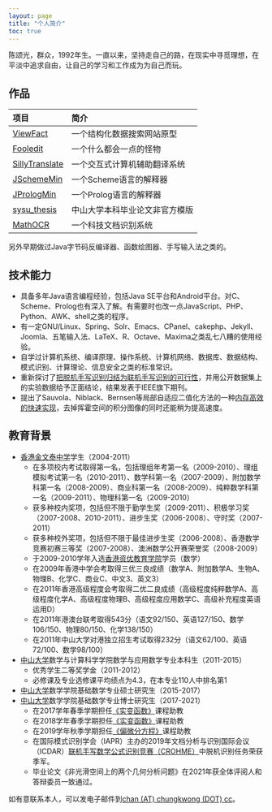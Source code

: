```yaml
---
layout: page
title: "个人简介"
toc: true
---
```


陈颂光，群众，1992年生。一直以来，坚持走自己的路，在现实中寻觅理想，在平淡中追求自由，让自己的学习和工作成为为自己而玩。

## 作品

项目|简介
:---|:---
[ViewFact](https://www.viewfact.org) | 一个结构化数据搜索网站原型
[Fooledit](https://github.com/chungkwong/fooledit) | 一个什么都会一点的怪物
[SillyTranslate](https://github.com/chungkwong/sillytranslate) | 一个交互式计算机辅助翻译系统
[JSchemeMin](https://github.com/chungkwong/jschememin) | 一个Scheme语言的解释器
[JPrologMin](https://github.com/chungkwong/jprologmin) | 一个Prolog语言的解释器
[sysu_thesis](https://github.com/chungkwong/sysu_thesis)|中山大学本科毕业论文非官方模版
[MathOCR](https://github.com/chungkwong/mathocr) | 一个科技文档识别系统

另外早期做过Java字节码反编译器、函数绘图器、手写输入法之类的。

## 技术能力

- 具备多年Java语言编程经验，包括Java SE平台和Android平台。对C、Scheme、Prolog也有深入了解。有需要时也改一点JavaScript、PHP、Python、AWK、shell之类的程序。
- 有一定GNU/Linux、Spring、Solr、Emacs、CPanel、cakephp、Jekyll、Joomla、五笔输入法、LaTeX、R、Octave、Maxima之类乱七八糟的使用经验。
- 自学过计算机系统、编译原理、操作系统、计算机网络、数据库、数据结构、模式识别、计算理论、信息安全之类的标准常识。
- 重新探讨了[把脱机手写识别归结为联机手写识别的可行性](http://doi.org/10.1109/ACCESS.2020.2984627)，并用公开数据集上的实验数据给予正面结论，结果发表于IEEE旗下期刊。
- 提出了Sauvola、Niblack、Bernsen等局部自适应二值化方法的一种[内存高效的快速实现](https://arxiv.org/abs/1905.13038)，去掉挥霍空间的积分图像的同时还能稍为提高速度。

## 教育背景

*   [香港金文泰中学](http://www.clementi.edu.hk/)学生（2004-2011）
    - 在多项校内考试取得第一名，包括理组年考第一名（2009-2010）、理组模拟考试第一名（2010-2011）、数学科第一名（2007-2009）、附加数学科第一名（2008-2009）、商业科第一名（2008-2009）、纯粹数学科第一名（2009-2011）、物理科第一名（2009-2010）
    - 获多种校内奖项，包括但不限于勤学生奖（2009-2011）、积极学习奖（2007-2008、2010-2011）、进步生奖（2006-2008）、守时奖（2007-2011）
    - 获多种校外奖项，包括但不限于最佳进步生奖（2006-2008）、香港数学竞赛初赛三等奖（2007-2008）、澳洲数学公开赛荣誉奖（2008-2009）
    - 于2009-2010学年入选[香港资优教育学院](https://www.hkage.org.hk/)学员（数学）
    - 在2009年香港中学会考取得三优三良成绩（数学A、附加数学A、生物A、物理B、化学C、商业C、中文3、英文3）
    - 在2011年香港高级程度会考取得二优二良成绩（高级程度纯粹数学A、高级程度化学A、高级程度物理B、高级程度应用数学C、高级补充程度英语运用D）
    - 在2011年港澳台联考取得543分（语文92/150、英语127/150、数学106/150、物理80/150、化学138/150）
    - 在2011年中山大学对港独立招生考试取得232分（语文62/100、英语72/100、数学98/100）
*   [中山大学](http://www.sysu.edu.cn/)数学与计算科学学院数学与应用数学专业本科生（2011-2015）
    - 优秀学生二等奖学金（2011-2012）
    - 必修课及专业选修课平均绩点为4.3，在本专业110人中排名第1
*   [中山大学](http://www.sysu.edu.cn/)数学学院基础数学专业硕士研究生（2015-2017）
*   [中山大学](http://www.sysu.edu.cn/)数学学院基础数学专业博士研究生（2017-2021）
    - 在2017学年春季学期担任[《实变函数》](https://chungkwong.gitlab.io/real17/)课程助教
    - 在2018学年春季学期担任[《实变函数》](https://kwong.gitee.io/real18/)课程助教
    - 在2019学年秋季学期担任[《偏微分方程》](https://kwong.gitee.io/pde19/)课程助教
    - 在国际模式识别学会（IAPR）主办的2019年文档分析与识别国际会议（ICDAR）[联机手写数学公式识别竞赛（CROHME）](https://www.cs.rit.edu/~rlaz/files/CROHME+TFD%E2%80%932019.pdf)中脱机识别任务荣获季军。
    - 毕业论文《非光滑空间上的两个几何分析问题》在2021年获全体评阅人和答辩委员一致通过。

如有意联系本人，可以发电子邮件到<a href="mailto&#58;chan&#64;chungkwong&#46;cc">chan (AT) chungkwong (DOT) cc</a>。

